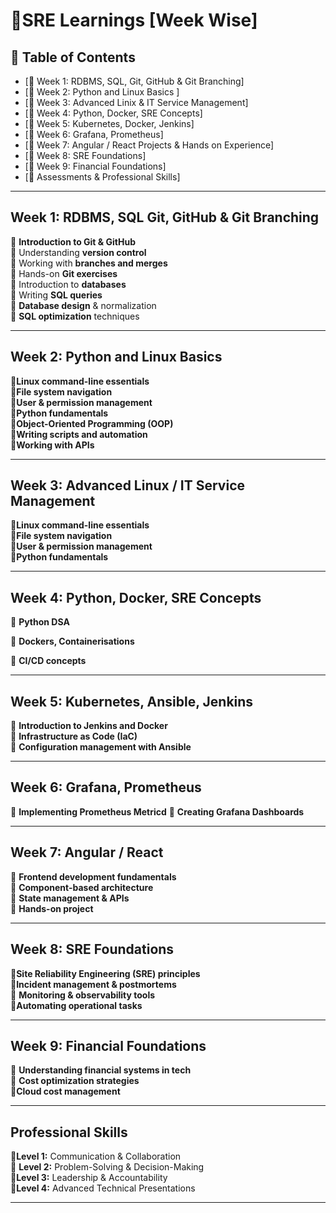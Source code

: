 # 🚀SRE Learnings [Week Wise] 

## 📌 Table of Contents  
- [📍 Week 1: RDBMS, SQL, Git, GitHub & Git Branching]
- [📍 Week 2: Python and Linux Basics ] 
- [📍 Week 3: Advanced Linix & IT Service Management] 
- [📍 Week 4: Python, Docker, SRE Concepts]  
- [📍 Week 5: Kubernetes, Docker, Jenkins] 
- [📍 Week 6: Grafana, Prometheus]
- [📍 Week 7: Angular / React Projects & Hands on Experience] 
- [📍 Week 8: SRE Foundations]  
- [📍 Week 9: Financial Foundations] 
- [📍 Assessments & Professional Skills] 

---

##  Week 1: RDBMS, SQL Git, GitHub & Git Branching  
🔹 **Introduction to Git & GitHub**  
🔹 Understanding **version control**  
🔹 Working with **branches and merges**  
🔹 Hands-on **Git exercises**  
🔹 Introduction to **databases**  
🔹 Writing **SQL queries**  
🔹 **Database design** & normalization  
🔹 **SQL optimization** techniques

---

##  Week 2: Python and Linux Basics
   🔹**Linux command-line essentials**                                     
   🔹**File system navigation**  
   🔹**User & permission management**  
   🔹**Python fundamentals**  
   🔹**Object-Oriented Programming (OOP)**  
   🔹**Writing scripts and automation**  
   🔹**Working with APIs**
    

---

##  Week 3: Advanced Linux / IT Service Management  
   🔹**Linux command-line essentials**                                     
   🔹**File system navigation**  
   🔹**User & permission management**  
   🔹**Python fundamentals** 

---

##  Week 4:  Python, Docker, SRE Concepts
 🔹  **Python DSA**
 
 🔹  **Dockers, Containerisations**
 
 🔹  **CI/CD concepts**

---

##  Week 5:  Kubernetes, Ansible, Jenkins
🔹  **Introduction to Jenkins and Docker**  
🔹  **Infrastructure as Code (IaC)**  
🔹  **Configuration management with Ansible**
  

---

##  Week 6:  Grafana, Prometheus 
🔹  **Implementing Prometheus Metricd**
🔹 **Creating Grafana Dashboards**
   

---

## Week 7: Angular / React  
🔹 **Frontend development fundamentals**  
🔹 **Component-based architecture**  
🔹 **State management & APIs**  
🔹 **Hands-on project**  

---

## Week 8: SRE Foundations  
 🔹**Site Reliability Engineering (SRE) principles**  
 🔹**Incident management & postmortems**  
 🔹 **Monitoring & observability tools**  
 🔹**Automating operational tasks**  

---

## Week 9: Financial Foundations  
🔹 **Understanding financial systems in tech**  
🔹 **Cost optimization strategies**  
🔹**Cloud cost management**  

---

## Professional Skills   
 🔹**Level 1:** Communication & Collaboration  
 🔹 **Level 2:** Problem-Solving & Decision-Making  
 🔹**Level 3:** Leadership & Accountability  
 🔹**Level 4:** Advanced Technical Presentations  

---


